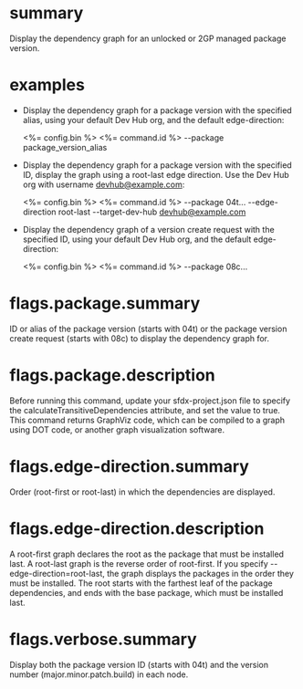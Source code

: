 # summary

Display the dependency graph for an unlocked or 2GP managed package version.

# examples

- Display the dependency graph for a package version with the specified alias, using your default Dev Hub org, and the default edge-direction:

  <%= config.bin %> <%= command.id %> --package package_version_alias

- Display the dependency graph for a package version with the specified ID, display the graph using a root-last edge direction. Use the Dev Hub org with username devhub@example.com:

  <%= config.bin %> <%= command.id %> --package 04t... --edge-direction root-last --target-dev-hub devhub@example.com

- Display the dependency graph of a version create request with the specified ID, using your default Dev Hub org, and the default edge-direction:

  <%= config.bin %> <%= command.id %> --package 08c...

# flags.package.summary

ID or alias of the package version (starts with 04t) or the package version create request (starts with 08c) to display the dependency graph for.

# flags.package.description

Before running this command, update your sfdx-project.json file to specify the calculateTransitiveDependencies attribute, and set the value to true. This command returns GraphViz code, which can be compiled to a graph using DOT code, or another graph visualization software.

# flags.edge-direction.summary

Order (root-first or root-last) in which the dependencies are displayed.

# flags.edge-direction.description

A root-first graph declares the root as the package that must be installed last. A root-last graph is the reverse order of root-first. If you specify --edge-direction=root-last, the graph displays the packages in the order they must be installed. The root starts with the farthest leaf of the package dependencies, and ends with the base package, which must be installed last.

# flags.verbose.summary

Display both the package version ID (starts with 04t) and the version number (major.minor.patch.build) in each node.
